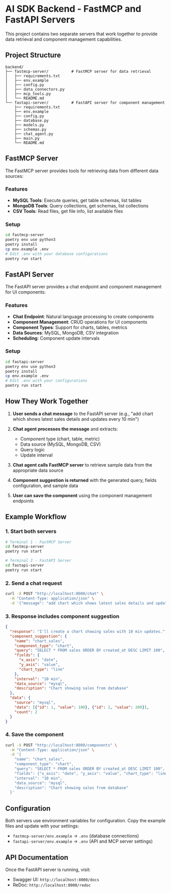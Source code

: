 # AI SDK Backend - FastMCP and FastAPI Servers

This project contains two separate servers that work together to provide data retrieval and component management capabilities.

## Project Structure

```
backend/
├── fastmcp-server/          # FastMCP server for data retrieval
│   ├── requirements.txt
│   ├── env.example
│   ├── config.py
│   ├── data_connectors.py
│   ├── mcp_tools.py
│   └── README.md
└── fastapi-server/          # FastAPI server for component management
    ├── requirements.txt
    ├── env.example
    ├── config.py
    ├── database.py
    ├── models.py
    ├── schemas.py
    ├── chat_agent.py
    ├── main.py
    └── README.md
```

## FastMCP Server

The FastMCP server provides tools for retrieving data from different data sources:

### Features
- **MySQL Tools**: Execute queries, get table schemas, list tables
- **MongoDB Tools**: Query collections, get schemas, list collections  
- **CSV Tools**: Read files, get file info, list available files

### Setup
```bash
cd fastmcp-server
poetry env use python3
poetry install
cp env.example .env
# Edit .env with your database configurations
poetry run start
```

## FastAPI Server

The FastAPI server provides a chat endpoint and component management for UI components:

### Features
- **Chat Endpoint**: Natural language processing to create components
- **Component Management**: CRUD operations for UI components
- **Component Types**: Support for charts, tables, metrics
- **Data Sources**: MySQL, MongoDB, CSV integration
- **Scheduling**: Component update intervals

### Setup
```bash
cd fastapi-server
poetry env use python3
poetry install
cp env.example .env
# Edit .env with your configurations
poetry run start
```

## How They Work Together

1. **User sends a chat message** to the FastAPI server (e.g., "add chart which shows latest sales details and updates every 10 min")

2. **Chat agent processes the message** and extracts:
   - Component type (chart, table, metric)
   - Data source (MySQL, MongoDB, CSV)
   - Query logic
   - Update interval

3. **Chat agent calls FastMCP server** to retrieve sample data from the appropriate data source

4. **Component suggestion is returned** with the generated query, fields configuration, and sample data

5. **User can save the component** using the component management endpoints

## Example Workflow

### 1. Start both servers
```bash
# Terminal 1 - FastMCP Server
cd fastmcp-server
poetry run start

# Terminal 2 - FastAPI Server  
cd fastapi-server
poetry run start
```

### 2. Send a chat request
```bash
curl -X POST "http://localhost:8000/chat" \
  -H "Content-Type: application/json" \
  -d '{"message": "add chart which shows latest sales details and updates every 10 min"}'
```

### 3. Response includes component suggestion
```json
{
  "response": "I'll create a chart showing sales with 10 min updates.",
  "component_suggestion": {
    "name": "chart_sales",
    "component_type": "chart",
    "query": "SELECT * FROM sales ORDER BY created_at DESC LIMIT 100",
    "fields": {
      "x_axis": "date",
      "y_axis": "value", 
      "chart_type": "line"
    },
    "interval": "10 min",
    "data_source": "mysql",
    "description": "Chart showing sales from database"
  },
  "data": {
    "source": "mysql",
    "data": [{"id": 1, "value": 100}, {"id": 2, "value": 200}],
    "count": 2
  }
}
```

### 4. Save the component
```bash
curl -X POST "http://localhost:8000/components" \
  -H "Content-Type: application/json" \
  -d '{
    "name": "chart_sales",
    "component_type": "chart", 
    "query": "SELECT * FROM sales ORDER BY created_at DESC LIMIT 100",
    "fields": {"x_axis": "date", "y_axis": "value", "chart_type": "line"},
    "interval": "10 min",
    "data_source": "mysql",
    "description": "Chart showing sales from database"
  }'
```

## Configuration

Both servers use environment variables for configuration. Copy the example files and update with your settings:

- `fastmcp-server/env.example` → `.env` (database connections)
- `fastapi-server/env.example` → `.env` (API and MCP server settings)

## API Documentation

Once the FastAPI server is running, visit:
- Swagger UI: `http://localhost:8000/docs`
- ReDoc: `http://localhost:8000/redoc` 